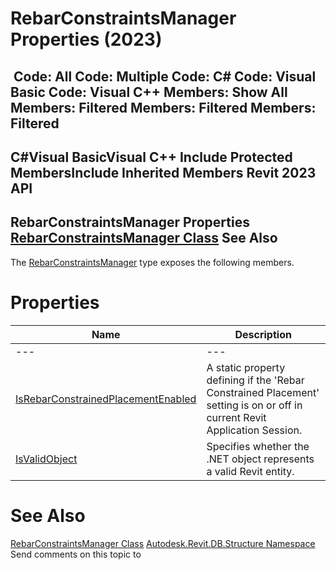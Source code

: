 # RebarConstraintsManager Properties (2023)

﻿
 Code: All Code: Multiple Code: C# Code: Visual Basic Code: Visual C++  Members: Show All Members: Filtered Members: Filtered Members: Filtered   
---  
C#Visual BasicVisual C++
Include Protected MembersInclude Inherited Members
Revit 2023 API  
---  
RebarConstraintsManager Properties  
[RebarConstraintsManager Class](32fe1ec6-ddb3-feac-f18c-8683b054f639.md "RebarConstraintsManager Class") See Also  
---  
The [RebarConstraintsManager](32fe1ec6-ddb3-feac-f18c-8683b054f639.md "RebarConstraintsManager Class") type exposes the following members.
# Properties
| Name | Description |
| --- | --- |
| --- | --- | --- |
| [IsRebarConstrainedPlacementEnabled](57d251df-b6a9-6b12-a3c2-22be9245c205.md "IsRebarConstrainedPlacementEnabled Property") | A static property defining if the 'Rebar Constrained Placement' setting is on or off in current Revit Application Session. |
| [IsValidObject](8a9d9f87-6f3f-40c9-578b-a2a5b6cb7311.md "IsValidObject Property") | Specifies whether the .NET object represents a valid Revit entity. |

# See Also
[RebarConstraintsManager Class](32fe1ec6-ddb3-feac-f18c-8683b054f639.md "RebarConstraintsManager Class")
[Autodesk.Revit.DB.Structure Namespace](d586b341-f687-9d90-e96d-255806b7d4fc.md "Autodesk.Revit.DB.Structure Namespace")
Send comments on this topic to 